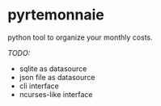 # pyrtemonnaie
python tool to organize your monthly costs.

*TODO:*

- sqlite as datasource
- json file as datasource
- cli interface
- ncurses-like interface
